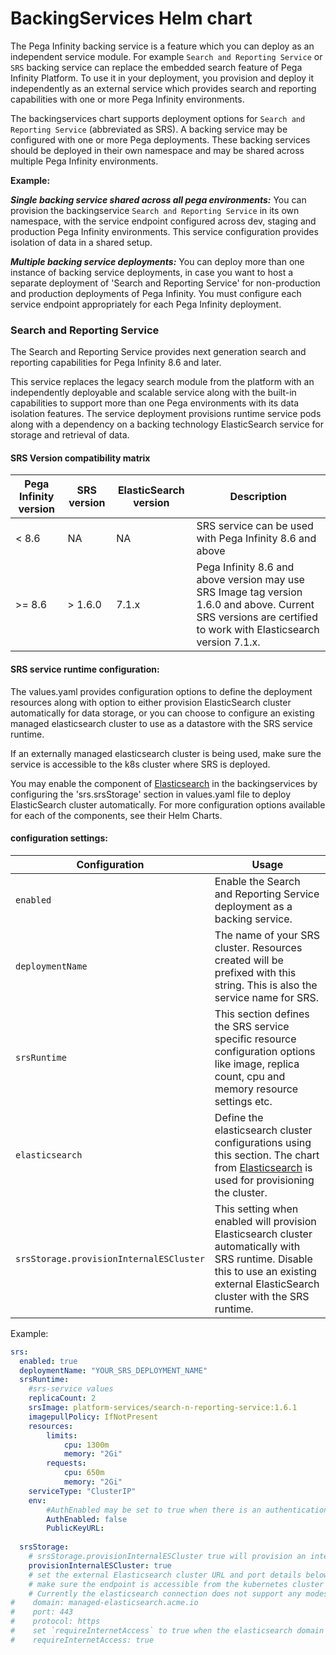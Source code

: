 # BackingServices Helm chart

The Pega Infinity backing service is a feature which you can deploy as an independent service module. For example `Search and Reporting Service` or `SRS` backing service can replace the embedded search feature of Pega Infinity Platform. To use it in your deployment, you provision and deploy it independently as an external service which provides search and reporting capabilities with one or more Pega Infinity environments.  

The backingservices chart supports deployment options for `Search and Reporting Service` (abbreviated as SRS). A backing service may be configured with one or more Pega deployments. 
These backing services should be deployed in their own namespace and may be shared across multiple Pega Infinity environments.

**Example:**

**_Single backing service shared across all pega environments:_**
You can provision the backingservice `Search and Reporting Service` in its own namespace, with the service endpoint configured across dev, staging and production Pega Infinity environments. This service configuration provides isolation of data in a shared setup.

**_Multiple backing service deployments:_**
You can deploy more than one instance of backing service deployments, in case you want to host a separate deployment of 'Search and Reporting Service' for non-production and production deployments of Pega Infinity. You must configure each service endpoint appropriately for each Pega Infinity deployment.

### Search and Reporting Service

The Search and Reporting Service provides next generation search and reporting capabilities for Pega Infinity 8.6 and later. 

This service replaces the legacy search module from the platform with an independently deployable and scalable service along with the built-in capabilities to support more than one Pega environments with its data isolation features. 
The service deployment provisions runtime service pods along with a dependency on a backing technology ElasticSearch service for storage and retrieval of data. 

#### SRS Version compatibility matrix
Pega Infinity version   | SRS version   | ElasticSearch version     | Description
---                     | ---           | ---                       | ---
< 8.6                   | NA            | NA                        | SRS service can be used with Pega Infinity 8.6 and above
\>= 8.6                 | \> 1.6.0      | 7.1.x                     | Pega Infinity 8.6 and above version may use SRS Image tag version 1.6.0 and above. Current SRS versions are certified to work with Elasticsearch version 7.1.x.


#### SRS service runtime configuration:

The values.yaml provides configuration options to define the deployment resources along with option to either provision ElasticSearch cluster automatically for data storage, or you can choose to configure an existing managed elasticsearch cluster to use as a datastore with the SRS service runtime. 

If an externally managed elasticsearch cluster is being used, make sure the service is accessible to the k8s cluster where SRS is deployed.

You may enable the component of [Elasticsearch](https://github.com/helm/charts/tree/master/stable/elasticsearch/values.yaml) in the backingservices by configuring the 'srs.srsStorage' section in values.yaml file to deploy ElasticSearch cluster automatically. For more configuration options available for each of the components, see their Helm Charts.

#### configuration settings:
Configuration                       | Usage
---                                 | ---
`enabled`                           | Enable the Search and Reporting Service deployment as a backing service.
`deploymentName`                    | The name of your SRS cluster.  Resources created will be prefixed with this string. This is also the service name for SRS.
`srsRuntime`                        | This section defines the SRS service specific resource configuration options like image, replica count, cpu and memory resource settings etc.
`elasticsearch`                     | Define the elasticsearch cluster configurations using this section. The chart from [Elasticsearch](https://github.com/helm/charts/tree/master/stable/elasticsearch/values.yaml) is used for provisioning the cluster.
`srsStorage.provisionInternalESCluster` | This setting when enabled will provision Elasticsearch cluster automatically with SRS runtime. Disable this to use an existing external ElasticSearch cluster with the SRS runtime.

Example:

```yaml
srs:
  enabled: true
  deploymentName: "YOUR_SRS_DEPLOYMENT_NAME"
  srsRuntime:
    #srs-service values
    replicaCount: 2
    srsImage: platform-services/search-n-reporting-service:1.6.1
    imagepullPolicy: IfNotPresent
    resources:
        limits:
            cpu: 1300m
            memory: "2Gi"
        requests:
            cpu: 650m
            memory: "2Gi"
    serviceType: "ClusterIP"
    env:
        #AuthEnabled may be set to true when there is an authentication mechanism in place between SRS and Pega Infinity.
        AuthEnabled: false
        PublicKeyURL:
  
  srsStorage:
    # srsStorage.provisionInternalESCluster true will provision an internal elasticsearch cluster with specified configuration
    provisionInternalESCluster: true
    # set the external Elasticsearch cluster URL and port details below when using an externally managed elasticsearch
    # make sure the endpoint is accessible from the kubernetes cluster pods.
    # Currently the elasticsearch connection does not support any modes of authentication and should be es endpoint APIs' accessible without authentication.
#    domain: managed-elasticsearch.acme.io
#    port: 443
#    protocol: https
#    set `requireInternetAccess` to true when the elasticsearch domain is outside of the Kubernetes cluster network and is available over internet
#    requireInternetAccess: true
